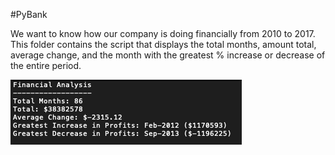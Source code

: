 #PyBank 

We want to know how our company is doing financially from 2010 to 2017. This folder contains the script that displays the  total months, amount total, average change, and the month with the greatest % increase or decrease of the entire period. 

<html> 
<img src="https://raw.githubusercontent.com/ying-li-python/python-challenge/master/PyBank/Images/results.png">
</html>
